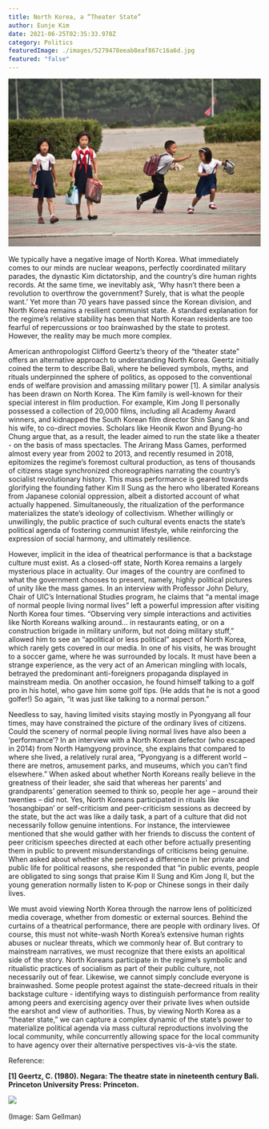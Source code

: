 ```yaml
---
title: North Korea, a “Theater State”
author: Eunje Kim
date: 2021-06-25T02:35:33.978Z
category: Politics
featuredImage: ./images/5279478eeab8eaf867c16a6d.jpg
featured: "false"
---
```

![](images/5279478eeab8eaf867c16a6d.jpg)

<!--StartFragment-->

We typically have a negative image of North Korea. What immediately comes to our minds are nuclear weapons, perfectly coordinated military parades, the dynastic Kim dictatorship, and the country’s dire human rights records. At the same time, we inevitably ask, ‘Why hasn’t there been a revolution to overthrow the government? Surely, that is what the people want.’ Yet more than 70 years have passed since the Korean division, and North Korea remains a resilient communist state. A standard explanation for the regime’s relative stability has been that North Korean residents are too fearful of repercussions or too brainwashed by the state to protest. However, the reality may be much more complex.



American anthropologist Clifford Geertz’s theory of the “theater state” offers an alternative approach to understanding North Korea. Geertz initially coined the term to describe Bali, where he believed symbols, myths, and rituals underpinned the sphere of politics, as opposed to the conventional ends of welfare provision and amassing military power \[1]. A similar analysis has been drawn on North Korea. The Kim family is well-known for their special interest in film production. For example, Kim Jong Il personally possessed a collection of 20,000 films, including all Academy Award winners, and kidnapped the South Korean film director Shin Sang Ok and his wife, to co-direct movies. Scholars like Heonik Kwon and Byung-ho Chung argue that, as a result, the leader aimed to run the state like a theater - on the basis of mass spectacles. The Arirang Mass Games, performed almost every year from 2002 to 2013, and recently resumed in 2018, epitomizes the regime’s foremost cultural production, as tens of thousands of citizens stage synchronized choreographies narrating the country’s socialist revolutionary history. This mass performance is geared towards glorifying the founding father Kim Il Sung as the hero who liberated Koreans from Japanese colonial oppression, albeit a distorted account of what actually happened. Simultaneously, the ritualization of the performance materializes the state’s ideology of collectivism. Whether willingly or unwillingly, the public practice of such cultural events enacts the state’s political agenda of fostering communist lifestyle, while reinforcing the expression of social harmony, and ultimately resilience.



However, implicit in the idea of theatrical performance is that a backstage culture must exist. As a closed-off state, North Korea remains a largely mysterious place in actuality. Our images of the country are confined to what the government chooses to present, namely, highly political pictures of unity like the mass games. In an interview with Professor John Delury, Chair of UIC’s International Studies program, he claims that “a mental image of normal people living normal lives” left a powerful impression after visiting North Korea four times. “Observing very simple interactions and activities like North Koreans walking around… in restaurants eating, or on a construction brigade in military uniform, but not doing military stuff,” allowed him to see an “apolitical or less political” aspect of North Korea, which rarely gets covered in our media. In one of his visits, he was brought to a soccer game, where he was surrounded by locals. It must have been a strange experience, as the very act of an American mingling with locals, betrayed the predominant anti-foreigners propaganda displayed in mainstream media. On another occasion, he found himself talking to a golf pro in his hotel, who gave him some golf tips. (He adds that he is not a good golfer!) So again, “it was just like talking to a normal person.”



Needless to say, having limited visits staying mostly in Pyongyang all four times, may have constrained the picture of the ordinary lives of citizens. Could the scenery of normal people living normal lives have also been a ‘performance’? In an interview with a North Korean defector (who escaped in 2014) from North Hamgyong province, she explains that compared to where she lived, a relatively rural area, “Pyongyang is a different world – there are metros, amusement parks, and museums, which you can’t find elsewhere.” When asked about whether North Koreans really believe in the greatness of their leader, she said that whereas her parents’ and grandparents’ generation seemed to think so, people her age – around their twenties – did not. Yes, North Koreans participated in rituals like ‘hosangbipan’ or self-criticism and peer-criticism sessions as decreed by the state, but the act was like a daily task, a part of a culture that did not necessarily follow genuine intentions. For instance, the interviewee mentioned that she would gather with her friends to discuss the content of peer criticism speeches directed at each other before actually presenting them in public to prevent misunderstandings of criticisms being genuine. When asked about whether she perceived a difference in her private and public life for political reasons, she responded that “in public events, people are obligated to sing songs that praise Kim Il Sung and Kim Jong Il, but the young generation normally listen to K-pop or Chinese songs in their daily lives.



We must avoid viewing North Korea through the narrow lens of politicized media coverage, whether from domestic or external sources. Behind the curtains of a theatrical performance, there are people with ordinary lives. Of course, this must not white-wash North Korea’s extensive human rights abuses or nuclear threats, which we commonly hear of. But contrary to mainstream narratives, we must recognize that there exists an apolitical side of the story. North Koreans participate in the regime’s symbolic and ritualistic practices of socialism as part of their public culture, not necessarily out of fear. Likewise, we cannot simply conclude everyone is brainwashed. Some people protest against the state-decreed rituals in their backstage culture - identifying ways to distinguish performance from reality among peers and exercising agency over their private lives when outside the earshot and view of authorities. Thus, by viewing North Korea as a “theater state,” we can capture a complex dynamic of the state’s power to materialize political agenda via mass cultural reproductions involving the local community, while concurrently allowing space for the local community to have agency over their alternative perspectives vis-à-vis the state.



Reference:

**\[1] Geertz, C. (1980). Negara: The theatre state in nineteenth century Bali. Princeton University Press: Princeton.**



![](https://lh4.googleusercontent.com/C33bUJU-feR-wQAGsnzF6sBWHK5gvbkrx60fnlLRkWyj6oww3oFEybXu7hO1Aieke-thABJwvsYjIVWJnAZOejFeethUwhxX2aKz3ZoIG-veJZET8sqKHfpJCKIUZViBxUlFWCQ)

(Image: Sam Gellman)



<!--EndFragment-->